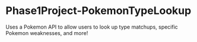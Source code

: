 # Phase1Project-PokemonTypeLookup
Uses a Pokemon API to allow users to look up type matchups, specific Pokemon weaknesses, and more! 
